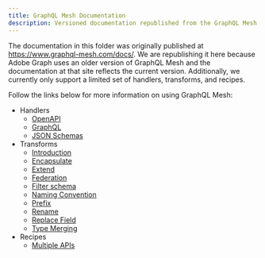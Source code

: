 ```yaml
---
title: GraphQL Mesh Documentation
description: Versioned documentation republished from the GraphQL Mesh documentation site (under the MIT license).
---
```


The documentation in this folder was originally published at https://www.graphql-mesh.com/docs/. We are republishing it here because Adobe Graph uses an older version of GraphQL Mesh and the documentation at that site reflects the current version. Additionally, we currently only support a limited set of handlers, transforms, and recipes.

Follow the links below for more information on using GraphQL Mesh:

-  Handlers
   -  [OpenAPI]
   -  [GraphQL]
   -  [JSON Schemas]
-  Transforms
   -  [Introduction]
   -  [Encapsulate]
   -  [Extend]
   -  [Federation]
   -  [Filter schema]
   -  [Naming Convention]
   -  [Prefix]
   -  [Rename]
   -  [Replace Field]
   -  [Type Merging]
-  Recipes
   -  [Multiple APIs]

<!-- Link Definitions -->
[OpenAPI]: (openapi.md)
[GraphQL]: (graphql.md)
[JSON Schemas]: (json-schema.md)
[Introduction]: (transforms-introduction.md)
[Extend]: (extend.md)
[Encapsulate]: (encapsulate.md)
[Federation]: (federation.md)
[Filter schema]: (filter-schema.md)
[Naming Convention]: (naming-convention.md)
[Prefix]: (prefix.md)
[Rename]: (rename.md)
[Replace Field]: (replace-field.md)
[Type Merging]: (type-merging.md)
[Multiple APIs]: (multiple-apis.md)
